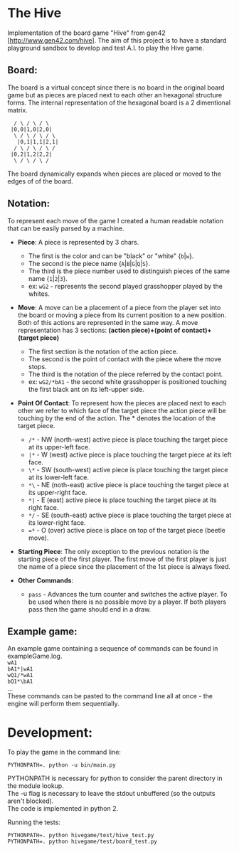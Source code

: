 The Hive
========

Implementation of the board game "Hive" from gen42 [http://www.gen42.com/hive].
The aim of this project is to have a standard playground sandbox to develop
and test A.I. to play the Hive game.

Board:
-----

The board is a virtual concept since there is no board in the original board
game but as pieces are placed next to each other an hexagonal structure forms.
The internal representation of the hexagonal board is a 2 dimentional matrix.

```
  / \ / \ / \
 |0,0|1,0|2,0|
  \ / \ / \ / \
   |0,1|1,1|2,1|
  / \ / \ / \ /
 |0,2|1,2|2,2|
  \ / \ / \ /
```
The board dynamically expands when pieces are placed or moved to the edges of
of the board.

Notation:
--------

To represent each move of the game I created a human readable notation that
can be easily parsed by a machine.

 - __Piece__:
    A piece is represented by 3 chars.
    * The first is the color and can be "black" or "white" {`b`|`w`}.
    * The second is the piece name {`A`|`B`|`G`|`Q`|`S`}.
    * The third is the piece number used to distinguish pieces of the same
        name {`1`|`2`|`3`}.
    * ex: `wG2` - represents the second played grasshopper played by the
        whites.

 - __Move__:
    A move can be a placement of a piece from the player set into the board or
    moving a piece from its current position to a new position. Both of this
    actions are represented in the same way.
    A move representation has 3 sections:
        __(action piece)+(point of contact)+(target piece)__
    * The first section is the notation of the action piece.
    * The second is the point of contact with the piece where the move stops.
    * The third is the notation of the piece referred by the contact point.
    * ex: `wG2/*bA1` - the second white grasshopper is positioned touching the
        first black ant on its left-upper side.

 - __Point Of Contact__:
    To represent how the pieces are placed next to each other we refer to which
    face of the target piece the action piece will be touching by the end of
    the action. The * denotes the location of the target piece.
    * `/*` - NW (north-west) active piece is place touching the target piece
        at its upper-left face.
    * `|*` - W (west) active piece is place touching the target piece at its
        left face.
    * `\*` - SW (south-west) active piece is place touching the target piece
        at its lower-left face.
    * `*\` - NE (noth-east) active piece is place touching the target piece at
        its upper-right face.
    * `*|` - E (east) active piece is place touching the target piece at its
        right face.
    * `*/` - SE (south-east) active piece is place touching the target piece
        at its lower-right face.
    * `=*` - O (over) active piece is place on top of the target piece (beetle move).

 - __Starting Piece__:
    The only exception to the previous notation is the starting piece of the
    first player. The first move of the first player is just the name of a
    piece since the placement of the 1st piece is always fixed.

 - __Other Commands__:
    * `pass` - Advances the turn counter and switches the active player.
       To be used when there is no possible move by a player. If both players
       pass then the game should end in a draw.

Example game:
-----------
An example game containing a sequence of commands can be found in exampleGame.log.  
`wA1`  
`bA1*|wA1`  
`wQ1/*wA1`  
`bQ1*\bA1`  
...  
These commands can be pasted to the command line all at once - the engine will 
perform them sequentially.
	   
Development:
===========

To play the game in the command line:
```
PYTHONPATH=. python -u bin/main.py
```
PYTHONPATH is necessary for python to consider the parent directory in the module lookup.  
The -u flag is necessary to leave the stdout unbuffered (so the outputs aren't blocked).  
The code is implemented in python 2.  
  
Running the tests:
```
PYTHONPATH=. python hivegame/test/hive_test.py
PYTHONPATH=. python hivegame/test/board_test.py
```


